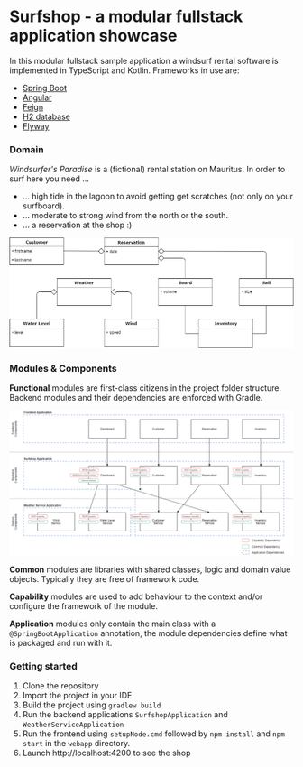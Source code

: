 # Surfshop - a modular fullstack application showcase
 In this modular fullstack sample application a windsurf rental software is implemented in TypeScript and Kotlin. Frameworks in use are:
  - [Spring Boot](https://spring.io/projects/spring-boot)
  - [Angular](https://angular.io/)
  - [Feign](https://github.com/OpenFeign/feign)
  - [H2 database](https://www.h2database.com/html/main.html)
  - [Flyway](https://flywaydb.org/)

### Domain

*Windsurfer's Paradise* is a (fictional) rental station on Mauritus. In order to surf here you need ...
- ... high tide in the lagoon to avoid getting get scratches (not only on your surfboard).
- ... moderate to strong wind from the north or the south.
- ... a reservation at the shop :)  

![domain](domain.png)

### Modules & Components

**Functional** modules are first-class citizens in the project folder structure. Backend modules and their dependencies are enforced with Gradle.

![modules](modules.png)
 
**Common** modules are libraries with shared classes, logic and domain value objects. Typically they are free of framework code.

**Capability** modules are used to add behaviour to the context and/or configure the framework of the module.

**Application** modules only contain the main class with a `@SpringBootApplication` annotation, the module dependencies define what is packaged and run with it.
### Getting started

1. Clone the repository
2. Import the project in your IDE
3. Build the project using `gradlew build`
4. Run the backend applications `SurfshopApplication` and `WeatherServiceApplication`
5. Run the frontend using `setupNode.cmd` followed by `npm install` and `npm start` in the `webapp` directory.
6. Launch http://localhost:4200 to see the shop 
